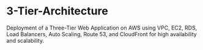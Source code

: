 # 3-Tier-Architecture
Deployment of a Three-Tier Web Application on AWS using VPC, EC2, RDS, Load Balancers, Auto Scaling, Route 53, and CloudFront for high availability and scalability.
